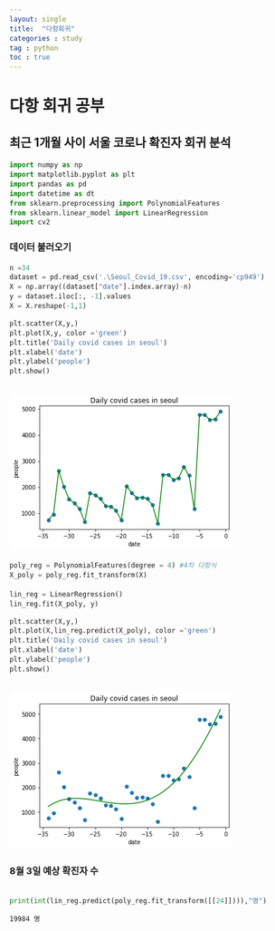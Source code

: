 ```yaml
---
layout: single
title:  "다항회귀"
categories : study
tag : python
toc : true
---
```


# 다항 회귀 공부
## 최근 1개월 사이 서울 코로나 확진자 회귀 분석


```python
import numpy as np
import matplotlib.pyplot as plt
import pandas as pd
import datetime as dt
from sklearn.preprocessing import PolynomialFeatures
from sklearn.linear_model import LinearRegression
import cv2
```

### 데이터 불러오기


```python
n =34
dataset = pd.read_csv('.\Seoul_Covid_19.csv', encoding='cp949')
X = np.array((dataset["date"].index.array)-n)
y = dataset.iloc[:, -1].values
X = X.reshape(-1,1)

```


```python
plt.scatter(X,y,)
plt.plot(X,y, color ='green')
plt.title('Daily covid cases in seoul')
plt.xlabel('date')
plt.ylabel('people')
plt.show()
```


​    
![png](..\images\2022-07-09\output_4_0.png)
​    



```python
poly_reg = PolynomialFeatures(degree = 4) #4차 다항식
X_poly = poly_reg.fit_transform(X)

lin_reg = LinearRegression()
lin_reg.fit(X_poly, y)
```






```python
plt.scatter(X,y,)
plt.plot(X,lin_reg.predict(X_poly), color ='green')
plt.title('Daily covid cases in seoul')
plt.xlabel('date')
plt.ylabel('people')
plt.show()
```


​    
![png](..\images\2022-07-09\output_6_0.png)
​    


### 8월 3일 예상 확진자 수


```python

print(int(lin_reg.predict(poly_reg.fit_transform([[24]]))),"명")
```

    19984 명

